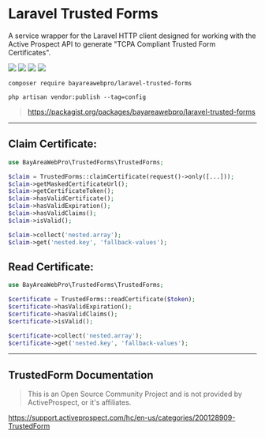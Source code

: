 # Laravel Trusted Forms

A service wrapper for the Laravel HTTP client designed for working with the Active Prospect API to generate "TCPA Compliant Trusted Form Certificates".

![](https://github.com/bayareawebpro/laravel-trusted-forms/workflows/ci/badge.svg)
![](https://img.shields.io/packagist/dt/bayareawebpro/laravel-trusted-forms.svg)
![](https://img.shields.io/github/v/release/bayareawebpro/laravel-trusted-forms.svg)
![](https://img.shields.io/badge/License-MIT-success.svg)


```shell script
composer require bayareawebpro/laravel-trusted-forms
```
```shell script
php artisan vendor:publish --tag=config
```

> https://packagist.org/packages/bayareawebpro/laravel-trusted-forms

--- 

## Claim Certificate: 
```php
use BayAreaWebPro\TrustedForms\TrustedForms;

$claim = TrustedForms::claimCertificate(request()->only([...]));
$claim->getMaskedCertificateUrl();
$claim->getCertificateToken();
$claim->hasValidCertificate();
$claim->hasValidExpiration();
$claim->hasValidClaims();
$claim->isValid();

$claim->collect('nested.array');
$claim->get('nested.key', 'fallback-values');
```

## Read Certificate: 

```php
use BayAreaWebPro\TrustedForms\TrustedForms;

$certificate = TrustedForms::readCertificate($token);
$certificate->hasValidExpiration();
$certificate->hasValidClaims();
$certificate->isValid();

$certificate->collect('nested.array');
$certificate->get('nested.key', 'fallback-values');
```

--- 

## TrustedForm Documentation

> This is an Open Source Community Project and is not provided by ActiveProspect, or it's affiliates.

https://support.activeprospect.com/hc/en-us/categories/200128909-TrustedForm
